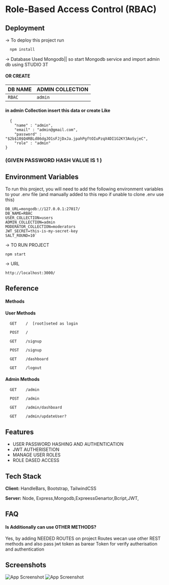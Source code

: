 
# Role-Based Access Control (RBAC)


## Deployment

-> To deploy this project run


```bash
  npm install
```

-> Database Used Mongodb|| so start Mongodb service and import admin db using STUDIO 3T





#### OR CREATE 


| DB NAME | ADMIN COLLECTION    
| :-------- | :------- |
| `RBAC` | `admin` | 

#### in admin Collection insert this data or create Like

```
  {
    "name" : "admin",
    "email" : "admin@gmail.com",
    "password" : "$2b$10$Q4RBLd86dgJO1sFJjDxJa.jpahPgftOIuPzqX4DI1G2KY3AoSyjeC",
    "role" : "admin"
}
```
### (GIVEN PASSWORD HASH VALUE IS 1 )




## Environment Variables

To run this project, you will need to add the following environment variables to your .env file (and manually added to this repo if unable to clone .env use this)
```
DB_URL=mongodb://127.0.0.1:27017/
DB_NAME=RBAC
USER_COLLECTION=users
ADMIN_COLLECTION=admin
MODERATOR_COLLECTION=moderators
JWT_SECRET=this-is-my-secret-key
SALT_ROUND=10`
```


-> TO RUN PROJECT 

```
npm start

```
-> URL


```
http://localhost:3000/

```
## Reference

#### Methods
#### User Methods

```
  GET    /  [root]seted as login
```

```
  POST   /
```
```
  GET    /signup
```
```
  POST   /signup
```
```
  GET    /dashboard
```
```
  GET    /logout
```
#### Admin Methods

```
  GET    /admin
```
```
  POST   /admin
```

```
  GET    /admin/dashboard
```
```
  GET    /admin/updateUser?
```



## Features

- USER PASSWORD HASHING AND AUTHENTICATION
- JWT AUTHERISETION
- MANAGE USER ROLES
- ROLE DASED ACCESS


## Tech Stack

**Client:** HandleBars, Bootstrap, TailwindCSS

**Server:** Node, Express,Mongodb,ExpreessGenartor,Bcript,JWT,


## FAQ

#### Is Additionally can use OTHER METHODS?

Yes, by adding NEEDED ROUTES on project Routes wecan use other REST methods and also pass jwt token as barear Token for verify autherisation and authentication


## Screenshots

![App Screenshot](https://raw.githubusercontent.com/Azharkoivila/Role-Based-Access-Control-RBAC-/refs/heads/main/ScreenShots/Screenshot%20from%202024-11-28%2019-34-13.png)
![App Screenshot](https://raw.githubusercontent.com/Azharkoivila/Role-Based-Access-Control-RBAC-/refs/heads/main/ScreenShots/Screenshot%20from%202024-11-28%2019-34-23.png)


